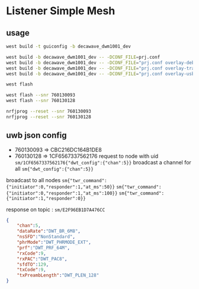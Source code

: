 # Listener Simple Mesh
## usage
```bash
west build -t guiconfig -b decawave_dwm1001_dev

west build -b decawave_dwm1001_dev -- -DCONF_FILE=prj.conf
west build -b decawave_dwm1001_dev -- -DCONF_FILE="prj.conf overlay-debug.conf"
west build -b decawave_dwm1001_dev -- -DCONF_FILE="prj.conf overlay-tracing.conf"
west build -b decawave_dwm1001_dev -- -DCONF_FILE="prj.conf overlay-usb.conf"

west flash

west flash --snr 760130093
west flash --snr 760130128

nrfjprog --reset --snr 760130093
nrfjprog --reset --snr 760130128
```

## uwb json config
- 760130093 => CBC216DC164B1DE8
- 760130128 => 1CF6567337562176
request to node with uid
`sm/1CF6567337562176{"dwt_config":{"chan":5}}`
broadcast a channel for all
`sm{"dwt_config":{"chan":5}}`

broadcast to all nodes
`sm{"twr_command":{"initiator":0,"responder":1,"at_ms":50}}`
`sm{"twr_command":{"initiator":0,"responder":1,"at_ms":100}}`
`sm{"twr_command":{"initiator":1,"responder":0}}`

response on topic : `sm/E2F96EB1D7A476CC`
```json
{
    "chan":5,
    "dataRate":"DWT_BR_6M8",
    "nsSFD":"NonStandard",
    "phrMode":"DWT_PHRMODE_EXT",
    "prf":"DWT_PRF_64M",
    "rxCode":9,
    "rxPAC":"DWT_PAC8",
    "sfdTO":129,
    "txCode":9,
    "txPreambLength":"DWT_PLEN_128"
}
```

